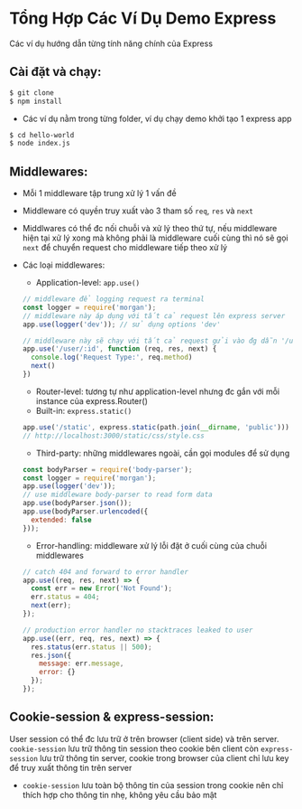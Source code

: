 # Tổng Hợp Các Ví Dụ Demo Express

Các ví dụ hướng dẫn từng tính năng chính của Express

## Cài đặt và chạy:

```bash
$ git clone
$ npm install
```
* Các ví dụ nằm trong từng folder, ví dụ chạy demo khởi tạo 1 express app
```bash
$ cd hello-world
$ node index.js
```

## Middlewares:
* Mỗi 1 middleware tập trung xử lý 1 vấn đề
* Middleware có quyền truy xuất vào 3 tham số `req`, `res` và `next`
* Middlwares có thể đc nối chuỗi và xử lý theo thứ tự, nếu middleware hiện tại xử lý xong mà không phải là middleware cuối cùng thì nó sẽ gọi `next` để chuyển request cho middleware tiếp theo xử lý
* Các loại middlewares:
  * Application-level: `app.use()`
  ```js
  // middleware để logging request ra terminal 
  const logger = require('morgan');
  // middleware này áp dụng với tất cả request lên express server
  app.use(logger('dev')); // sử dụng options 'dev'
  ```

  ```js
  // middleware này sẽ chạy với tất cả request gửi vào đg dẫn '/user/:id'
  app.use('/user/:id', function (req, res, next) {
    console.log('Request Type:', req.method)
    next()
  })
  ```
  * Router-level: tương tự như application-level nhưng đc gắn với mỗi instance của express.Router()
  * Built-in: `express.static()`
  ```js
  app.use('/static', express.static(path.join(__dirname, 'public')))
  // http://localhost:3000/static/css/style.css
  ```
  * Third-party: những middlewares ngoài, cần gọi modules để sử dụng
  ```js
  const bodyParser = require('body-parser');
  const logger = require('morgan');
  app.use(logger('dev'));
  // use middleware body-parser to read form data 
  app.use(bodyParser.json());
  app.use(bodyParser.urlencoded({
    extended: false
  }));
  ```
  * Error-handling: middleware xử lý lỗi đặt ở cuối cùng của chuỗi middlewares
  ```js
  // catch 404 and forward to error handler
  app.use((req, res, next) => {
    const err = new Error('Not Found');
    err.status = 404;
    next(err);
  });

  // production error handler no stacktraces leaked to user
  app.use((err, req, res, next) => {
    res.status(err.status || 500);
    res.json({
      message: err.message,
      error: {}
    });
  });
  ```

## Cookie-session & express-session:
User session có thể đc lưu trữ ở trên browser (client side) và trên server. `cookie-session` lưu trữ thông tin session theo cookie bên client còn `express-session` lưu trữ thông tin server, cookie trong browser của client chỉ lưu key để truy xuất thông tin trên server

* `cookie-session` lưu toàn bộ thông tin của session trong cookie nên chỉ thích hợp cho thông tin nhẹ, không yêu cầu bảo mật
